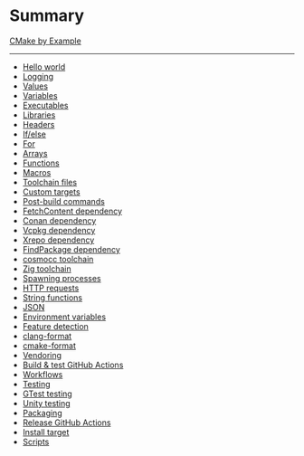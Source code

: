 # Summary

[CMake by Example](README.md)

---

- [Hello world](hello-world/README.md)
- [Logging](logging/README.md)
- [Values](values/README.md)
- [Variables]()
- [Executables]()
- [Libraries]()
- [Headers]()
- [If/else]()
- [For]()
- [Arrays]()
- [Functions]()
- [Macros]()
- [Toolchain files]()
- [Custom targets]()
- [Post-build commands]()
- [FetchContent dependency]()
- [Conan dependency]()
- [Vcpkg dependency]()
- [Xrepo dependency]()
- [FindPackage dependency]()
- [cosmocc toolchain]()
- [Zig toolchain]()
- [Spawning processes]()
- [HTTP requests]()
- [String functions]()
- [JSON]()
- [Environment variables]()
- [Feature detection]()
- [clang-format]()
- [cmake-format]()
- [Vendoring]()
- [Build & test GitHub Actions]()
- [Workflows]()
- [Testing]()
- [GTest testing]()
- [Unity testing]()
- [Packaging]()
- [Release GitHub Actions]()
- [Install target]()
- [Scripts]()